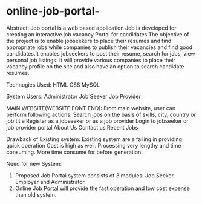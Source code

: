 # online-job-portal-
Abstract: Job portal is a web based application Job is developed for creating an interactive job vacancy Portal for candidates.The objective of the project is to enable jobseekers to place their resumes and find appropriate jobs while companies to publish their vacancies and find good candidates.It enables jobseekers to post their resume, search for jobs, view personal job listings. It will provide various companies to place their vacancy profile on the site and also have an option to search candidate resumes.

Technogies Used:
 HTML
 CSS
 MySQL
 
System Users:
 Administrator
 Job Seeker
 Job Provider
 
MAIN WEBSITE(WEBSITE FONT END):
 From main website, user can perform following actions:
 Search jobs on the basis of skills, city, country or job title
 Register as a jobseeker or as a job provider
 Login to jobseeker or job provider portal
 About Us
 Contact us
 Recent Jobs
 
Drawback of Existing system:
 Existing system are a failing in providing quick operation
 Cost is high as well.
 Processing very lengthy and time consuming.
 More time consume for before generation.
 
Need for new System:
 1. Proposed Job Portal system consists of 3 modules: Job Seeker, Employer and Administrator.
 2. Online Job Portal will provide the fast operation and low cost expense than old system.
